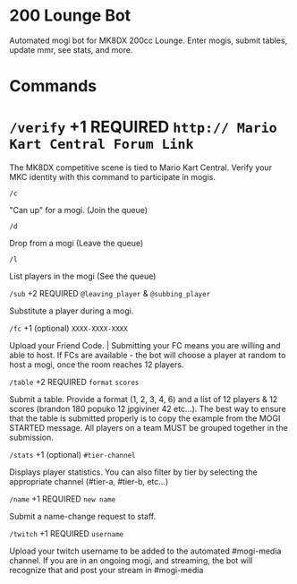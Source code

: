 # 200 Lounge Bot

Automated mogi bot for MK8DX 200cc Lounge. Enter mogis, submit tables, update mmr, see stats, and more.

# Commands

# `/verify` +1 REQUIRED `http:// Mario Kart Central Forum Link`

The MK8DX competitive scene is tied to Mario Kart Central. Verify your MKC identity with this command to participate in mogis.

`/c`

"Can up" for a mogi. (Join the queue)

`/d`

Drop from a mogi (Leave the queue)

`/l`

List players in the mogi (See the queue)

`/sub` +2 REQUIRED `@leaving_player` & `@subbing_player`

Substitute a player during a mogi.

`/fc` +1 (optional) `XXXX-XXXX-XXXX`

Upload your Friend Code. | Submitting your FC means you are willing and able to host. If FCs are available - the bot will choose a player at random to host a mogi, once the room reaches 12 players.


`/table` +2 REQUIRED `format` `scores`

Submit a table. Provide a format (1, 2, 3, 4, 6) and a list of 12 players & 12 scores (brandon 180 popuko 12 jpgiviner 42 etc...). The best way to ensure that the table is submitted properly is to copy the example from the MOGI STARTED message. All players on a team MUST be grouped together in the submission.

`/stats` +1 (optional) `#tier-channel`

Displays player statistics. You can also filter by tier by selecting the appropriate channel (#tier-a, #tier-b, etc...)

`/name` +1 REQUIRED `new name`

Submit a name-change request to staff.

`/twitch` +1 REQUIRED `username`

Upload your twitch username to be added to the automated #mogi-media channel. If you are in an ongoing mogi, and streaming, the bot will recognize that and post your stream in #mogi-media